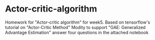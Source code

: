 # Actor-critic-algorithm
Homework for "Actor-critic algorithm" for week5.
Based on tensorflow's tutorial on "Actor-Critic Method"
Modity to support "GAE: Generalized Advantage Estimation"
answer four questions in the attached notebook

